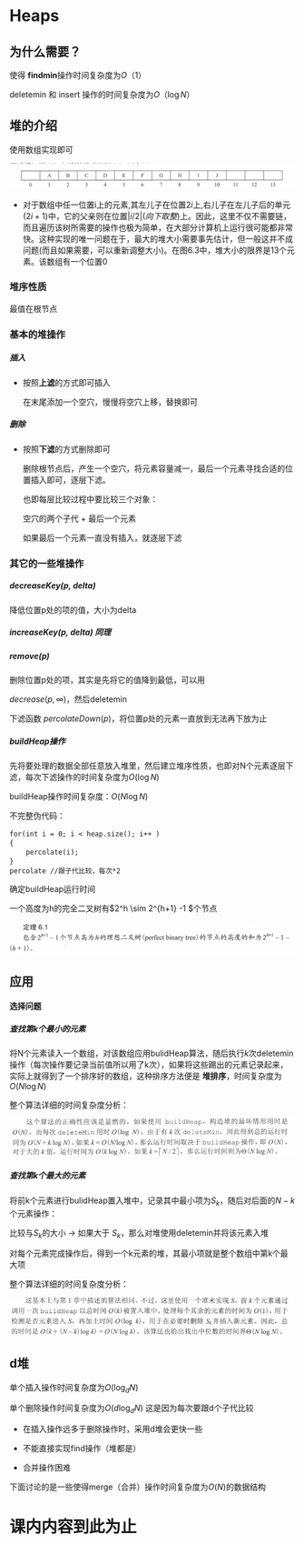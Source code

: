 # Heaps 

## 为什么需要？

使得 **findmin**操作时间复杂度为$O（1）$

deletemin 和 insert 操作的时间复杂度为$O（\log{N}）$

## 堆的介绍

使用数组实现即可

![image-20241015142054480](堆.assets/image-20241015142054480.png)

- 对于数组中任一位置i上的元素,其左儿子在位置$2i$上,右儿子在左儿子后的单元$(2i+1)$中，它的父亲则在位置$|i/2|(向下取整)$上。因此，这里不仅不需要链，而且遍历该树所需要的操作也极为简单，在大部分计算机上运行很可能都非常快。这种实现的唯一问题在于，最大的堆大小需要事先估计，但一般这并不成问题(而且如果需要，可以重新调整大小)。在图6.3中，堆大小的限界是13个元素。该数组有一个位置0

### 堆序性质

最值在根节点

### 基本的堆操作

##### 插入

- 按照**上滤**的方式即可插入

  在末尾添加一个空穴，慢慢将空穴上移，替换即可

##### 删除

- 按照**下滤**的方式删除即可

  删除根节点后，产生一个空穴，将元素容量减一，最后一个元素寻找合适的位置插入即可，逐层下滤。

  也即每层比较过程中要比较三个对象：

  空穴的两个子代 + 最后一个元素

  如果最后一个元素一直没有插入，就逐层下滤

### 其它的一些堆操作

##### decreaseKey(p, delta)

降低位置p处的项的值，大小为delta

##### increaseKey(p, delta) 同理

##### remove(p)

删除位置p处的项，其实是先将它的值降到最低，可以用

$decrease(p, \infty)$，然后deletemin

下滤函数 $percolateDown(p)$，将位置p处的元素一直放到无法再下放为止

##### buildHeap操作

先将要处理的数据全部任意放入堆里，然后建立堆序性质，也即对N个元素逐层下滤，每次下滤操作的时间复杂度为$O(\log N)$

buildHeap操作时间复杂度：$O(N\log N)$

不完整伪代码：

```
for(int i = 0; i < heap.size(); i++ )
{
	percolate(i);
}
percolate //跟子代比较，每次*2
```

确定buildHeap运行时间

一个高度为h的完全二叉树有$2^h \sim 2^{h+1} -1 $个节点

![image-20241015145819225](堆.assets/image-20241015145819225.png)

## 应用

#### 选择问题

##### 查找第k个最小的元素

将N个元素读入一个数组，对该数组应用bulidHeap算法，随后执行$k$次deletemin操作（每次操作要记录当前值所以用了k次），如果将这些踢出的元素记录起来，实际上就得到了一个排序好的数组，这种排序方法便是 **堆排序**，时间复杂度为$O(N\log N)$

整个算法详细的时间复杂度分析：

![image-20241015151859651](堆.assets/image-20241015151859651.png)

##### 查找第k个最大的元素

将前k个元素进行bulidHeap置入堆中，记录其中最小项为$S_k$，随后对后面的$N-k$个元素操作：

比较与$S_k$的大小 -> 如果大于 $S_k$，那么对堆使用deletemin并将该元素入堆

对每个元素完成操作后，得到一个k元素的堆，其最小项就是整个数组中第k个最大项

整个算法详细的时间复杂度分析：

![image-20241015151912880](堆.assets/image-20241015151912880.png)

## d堆

单个插入操作时间复杂度为$O(\log_d N)$

单个删除操作时间复杂度为$O(d\log_d N)$ 这是因为每次要跟d个子代比较

- 在插入操作远多于删除操作时，采用d堆会更快一些

- 不能直接实现find操作（堆都是）
- 合并操作困难

下面讨论的是一些使得merge（合并）操作时间复杂度为$O(N)$的数据结构



# 课内内容到此为止

